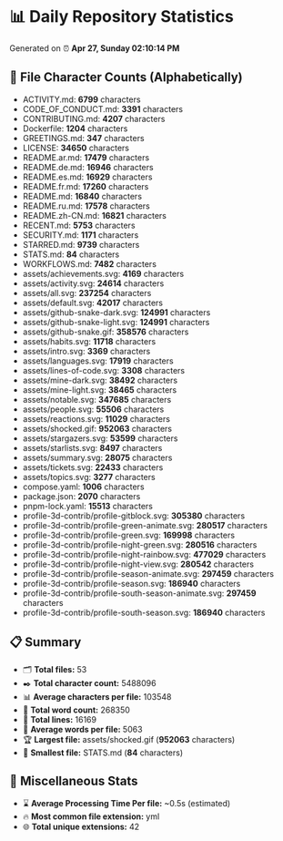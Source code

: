 # 📊 Daily Repository Statistics
Generated on ⏰ **Apr 27, Sunday 02:10:14 PM**

## 📂 File Character Counts (Alphabetically)
- ACTIVITY.md: **6799** characters
- CODE_OF_CONDUCT.md: **3391** characters
- CONTRIBUTING.md: **4207** characters
- Dockerfile: **1204** characters
- GREETINGS.md: **347** characters
- LICENSE: **34650** characters
- README.ar.md: **17479** characters
- README.de.md: **16946** characters
- README.es.md: **16929** characters
- README.fr.md: **17260** characters
- README.md: **16840** characters
- README.ru.md: **17578** characters
- README.zh-CN.md: **16821** characters
- RECENT.md: **5753** characters
- SECURITY.md: **1171** characters
- STARRED.md: **9739** characters
- STATS.md: **84** characters
- WORKFLOWS.md: **7482** characters
- assets/achievements.svg: **4169** characters
- assets/activity.svg: **24614** characters
- assets/all.svg: **237254** characters
- assets/default.svg: **42017** characters
- assets/github-snake-dark.svg: **124991** characters
- assets/github-snake-light.svg: **124991** characters
- assets/github-snake.gif: **358576** characters
- assets/habits.svg: **11718** characters
- assets/intro.svg: **3369** characters
- assets/languages.svg: **17919** characters
- assets/lines-of-code.svg: **3308** characters
- assets/mine-dark.svg: **38492** characters
- assets/mine-light.svg: **38465** characters
- assets/notable.svg: **347685** characters
- assets/people.svg: **55506** characters
- assets/reactions.svg: **11029** characters
- assets/shocked.gif: **952063** characters
- assets/stargazers.svg: **53599** characters
- assets/starlists.svg: **8497** characters
- assets/summary.svg: **28075** characters
- assets/tickets.svg: **22433** characters
- assets/topics.svg: **3277** characters
- compose.yaml: **1006** characters
- package.json: **2070** characters
- pnpm-lock.yaml: **15513** characters
- profile-3d-contrib/profile-gitblock.svg: **305380** characters
- profile-3d-contrib/profile-green-animate.svg: **280517** characters
- profile-3d-contrib/profile-green.svg: **169998** characters
- profile-3d-contrib/profile-night-green.svg: **280516** characters
- profile-3d-contrib/profile-night-rainbow.svg: **477029** characters
- profile-3d-contrib/profile-night-view.svg: **280542** characters
- profile-3d-contrib/profile-season-animate.svg: **297459** characters
- profile-3d-contrib/profile-season.svg: **186940** characters
- profile-3d-contrib/profile-south-season-animate.svg: **297459** characters
- profile-3d-contrib/profile-south-season.svg: **186940** characters

## 📋 Summary
- 🗂️ **Total files:** 53
- ✒️ **Total character count:** 5488096
- 📊 **Average characters per file:** 103548
- 📝 **Total word count:** 268350
- 🧾 **Total lines:** 16169
- 📐 **Average words per file:** 5063
- 🏆 **Largest file:** assets/shocked.gif (**952063** characters)
- 🥉 **Smallest file:** STATS.md (**84** characters)

## 🌟 Miscellaneous Stats
- ⌛ **Average Processing Time Per file:** ~0.5s (estimated)
- 🔥 **Most common file extension:** yml
- 🌐 **Total unique extensions:** 42
